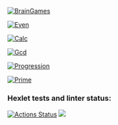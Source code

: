 [![BrainGames](https://asciinema.org/a/KyLT49ACAxu3ZDTE2xsXdLxvd.svg)](https://asciinema.org/a/KyLT49ACAxu3ZDTE2xsXdLxvd)

[![Even](https://asciinema.org/a/44DoJkHL8GgUvHzZBy7mDHD70.svg)](https://asciinema.org/a/44DoJkHL8GgUvHzZBy7mDHD70)

[![Calc](https://asciinema.org/a/1G9691i1FtnLrnNygcE4C344t.svg)](https://asciinema.org/a/1G9691i1FtnLrnNygcE4C344t)

[![Gcd](https://asciinema.org/a/6BY4s5e9LSV8h13ZWOUIzHzcr.svg)](https://asciinema.org/a/6BY4s5e9LSV8h13ZWOUIzHzcr)

[![Progression](https://asciinema.org/a/ITRlTs0pedHMflsVb6anny8AH.svg)](https://asciinema.org/a/ITRlTs0pedHMflsVb6anny8AH)

[![Prime](https://asciinema.org/a/KPkSmiNQkh8SRuDeSNZU8VPCk.svg)](https://asciinema.org/a/KPkSmiNQkh8SRuDeSNZU8VPCk)

### Hexlet tests and linter status:

[![Actions Status](https://github.com/StenidoS/php-project-lvl1/workflows/hexlet-check/badge.svg)](https://github.com/StenidoS/php-project-lvl1/actions)
<a href="https://codeclimate.com/github/StenidoS/php-project-lvl1/maintainability"><img src="https://api.codeclimate.com/v1/badges/789d2a00b81e2db0900d/maintainability" /></a>
